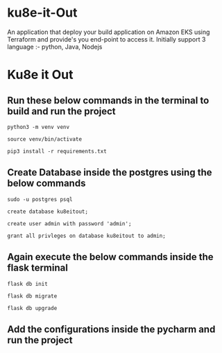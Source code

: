 # ku8e-it-Out
An application that deploy your build application on Amazon EKS using Terraform and provide's you end-point to access it. Initially support 3 language :- python, Java, Nodejs 


# Ku8e it Out

## Run these below commands in the terminal to build and run the project

```
python3 -m venv venv
```
```
source venv/bin/activate
```
```
pip3 install -r requirements.txt
```


## Create Database inside the postgres using the below commands

```
sudo -u postgres psql
```
```
create database ku8eitout;
```
```
create user admin with password 'admin';
```
```
grant all privleges on database ku8eitout to admin;
```

## Again execute the below commands inside the flask terminal
```
flask db init
```
```
flask db migrate
```
```
flask db upgrade
```

## Add the configurations inside the pycharm and run the project
